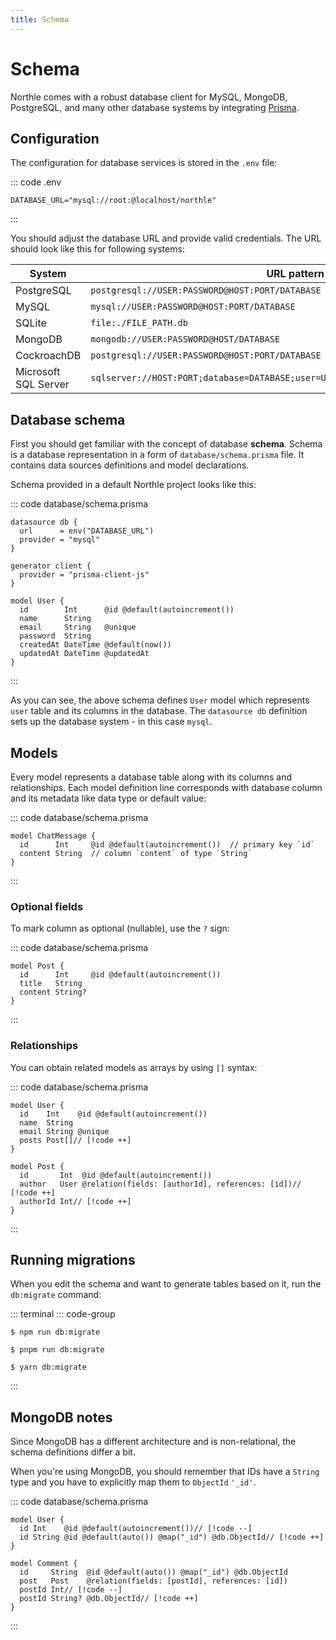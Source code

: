 ```yaml
---
title: Schema
---
```


# Schema

Northle comes with a robust database client for MySQL, MongoDB, PostgreSQL, and many other database systems by integrating [Prisma](https://www.prisma.io).

## Configuration

The configuration for database services is stored in the `.env` file:

::: code .env
```txt{3}
DATABASE_URL="mysql://root:@localhost/northle"
```
:::

You should adjust the database URL and provide valid credentials. The URL should look like this for following systems:

| System               | URL pattern                                                                        |
| -------------------- | ---------------------------------------------------------------------------------- |
| PostgreSQL           | `postgresql://USER:PASSWORD@HOST:PORT/DATABASE`                                    |
| MySQL                | `mysql://USER:PASSWORD@HOST:PORT/DATABASE`                                         |
| SQLite               | `file:./FILE_PATH.db`                                                              |
| MongoDB              | `mongodb://USER:PASSWORD@HOST/DATABASE`                                            |
| CockroachDB          | `postgresql://USER:PASSWORD@HOST:PORT/DATABASE`                                    |
| Microsoft SQL Server | `sqlserver://HOST:PORT;database=DATABASE;user=USER;password=PASSWORD;encrypt=true` |

## Database schema

First you should get familiar with the concept of database **schema**. Schema is a database representation in a form of `database/schema.prisma` file. It contains data sources definitions and model declarations.

Schema provided in a default Northle project looks like this:

::: code database/schema.prisma
```prisma
datasource db {
  url      = env("DATABASE_URL")
  provider = "mysql"
}

generator client {
  provider = "prisma-client-js"
}

model User {
  id        Int      @id @default(autoincrement())
  name      String
  email     String   @unique
  password  String
  createdAt DateTime @default(now())
  updatedAt DateTime @updatedAt
}
```
:::

As you can see, the above schema defines `User` model which represents `user` table and its columns in the database. The `datasource db` definition sets up the database system - in this case `mysql`. 

## Models

Every model represents a database table along with its columns and relationships. Each model definition line corresponds with database column and its metadata like data type or default value:

::: code database/schema.prisma
```prisma
model ChatMessage {
  id      Int     @id @default(autoincrement())  // primary key `id`
  content String  // column `content` of type `String`
}
```
:::

### Optional fields

To mark column as optional (nullable), use the `?` sign:

::: code database/schema.prisma
```prisma{4}
model Post {
  id      Int     @id @default(autoincrement())
  title   String
  content String?
}
```
:::

### Relationships

You can obtain related models as arrays by using `[]` syntax:

::: code database/schema.prisma
```prisma
model User {
  id    Int    @id @default(autoincrement())
  name  String
  email String @unique
  posts Post[]// [!code ++]
}

model Post {
  id       Int  @id @default(autoincrement())
  author   User @relation(fields: [authorId], references: [id])// [!code ++]
  authorId Int// [!code ++]
}
```
:::

## Running migrations

When you edit the schema and want to generate tables based on it, run the `db:migrate` command:

::: terminal
::: code-group
```shell [npm]
$ npm run db:migrate
```

```shell [pnpm]
$ pnpm run db:migrate
```

```shell [yarn]
$ yarn db:migrate
```
:::

## MongoDB notes

Since MongoDB has a different architecture and is non-relational, the schema definitions differ a bit.

When you're using MongoDB, you should remember that IDs have a `String` type and you have to explicitly map them to `ObjectId` `'_id'`.

::: code database/schema.prisma
```prisma
model User {
  id Int    @id @default(autoincrement())// [!code --]
  id String @id @default(auto()) @map("_id") @db.ObjectId// [!code ++]
}

model Comment {
  id     String  @id @default(auto()) @map("_id") @db.ObjectId
  post   Post    @relation(fields: [postId], references: [id])
  postId Int// [!code --]
  postId String? @db.ObjectId// [!code ++]
}
```
:::
